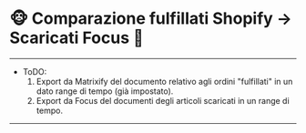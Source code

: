 
# :monkey_face: Comparazione fulfillati Shopify -> Scaricati Focus :pig:		
---
- ToDO:
  1. Export da Matrixify del documento relativo agli ordini "fulfillati" in un dato range di tempo (già impostato).
  2. Export da Focus del documenti degli articoli scaricati in un range di tempo.

---
